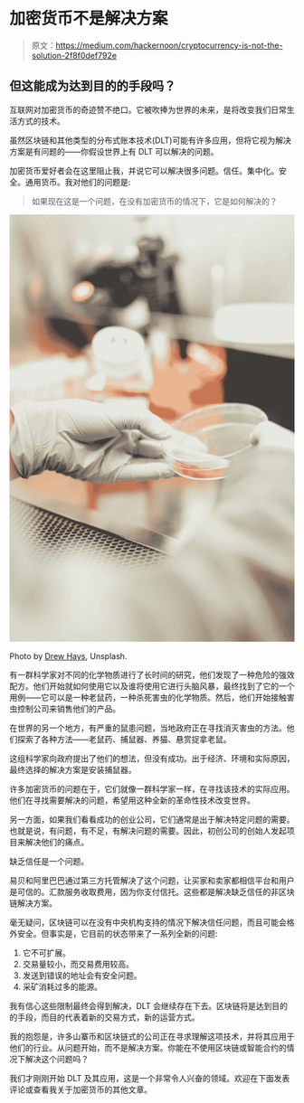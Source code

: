 # 加密货币不是解决方案

> 原文：<https://medium.com/hackernoon/cryptocurrency-is-not-the-solution-2f8f0def792e>

## 但这能成为达到目的的手段吗？

互联网对加密货币的奇迹赞不绝口。它被吹捧为世界的未来，是将改变我们日常生活方式的技术。

虽然区块链和其他类型的分布式账本技术(DLT)可能有许多应用，但将它视为解决方案是有问题的——你假设世界上有 DLT 可以解决的问题。

加密货币爱好者会在这里阻止我，并说它可以解决很多问题。信任。集中化。安全。通用货币。我对他们的问题是:

> 如果现在这是一个问题，在没有加密货币的情况下，它是如何解决的？

![](img/cf62efd5d703261b3e9b95ba589a7c46.png)

Photo by [Drew Hays](https://unsplash.com/photos/tGYrlchfObE?utm_source=unsplash&utm_medium=referral&utm_content=creditCopyText), Unsplash.

有一群科学家对不同的化学物质进行了长时间的研究，他们发现了一种危险的强效配方。他们开始就如何使用它以及谁将使用它进行头脑风暴，最终找到了它的一个用例——它可以是一种老鼠药，一种杀死害虫的化学物质。然后，他们开始接触害虫控制公司来销售他们的产品。

在世界的另一个地方，有严重的鼠患问题，当地政府正在寻找消灭害虫的方法。他们探索了各种方法——老鼠药、捕鼠器、养猫、悬赏捉拿老鼠。

这组科学家向政府提出了他们的想法，但没有成功。出于经济、环境和实际原因，最终选择的解决方案是安装捕鼠器。

许多加密货币的问题在于，它们就像一群科学家一样，在寻找该技术的实际应用。他们在寻找需要解决的问题，希望用这种全新的革命性技术改变世界。

另一方面，如果我们看看成功的创业公司，它们通常是出于解决特定问题的需要。也就是说，有问题，有不足，有解决问题的需要。因此，初创公司的创始人发起项目来解决他们的痛点。

缺乏信任是一个问题。

易贝和阿里巴巴通过第三方托管解决了这个问题，让买家和卖家都相信平台和用户是可信的。汇款服务收取费用，因为你支付信托。这些都是解决缺乏信任的非区块链解决方案。

毫无疑问，区块链可以在没有中央机构支持的情况下解决信任问题，而且可能会格外安全。但事实是，它目前的状态带来了一系列全新的问题:

1.  它不可扩展。
2.  交易量较小，而交易费用较高。
3.  发送到错误的地址会有安全问题。
4.  采矿消耗过多的能源。

我有信心这些限制最终会得到解决，DLT 会继续存在下去。区块链将是达到目的的手段，而目的代表着新的交易方式，新的运营方式。

我的抱怨是，许多山寨币和区块链式的公司正在寻求理解这项技术，并将其应用于他们的行业。从问题开始，而不是解决方案。你能在不使用区块链或智能合约的情况下解决这个问题吗？

我们才刚刚开始 DLT 及其应用，这是一个非常令人兴奋的领域。欢迎在下面发表评论或查看我关于加密货币的其他文章。